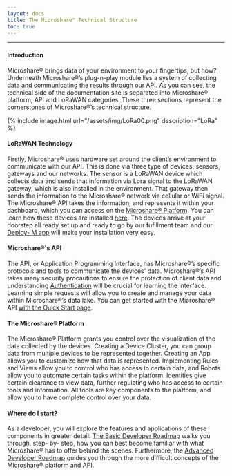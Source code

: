 ```yaml
---
layout: docs
title: The Microshare™ Technical Structure
toc: true
---
```





---------------------------------------
#### Introduction

Microshare® brings data of your environment to your fingertips, but how? Underneath Microshare®’s plug-n-play module lies a system of collecting data and communicating the results through our API. As you can see, the technical side of the documentation site is separated into Microshare® platform, API and LoRaWAN categories. These three sections represent the cornerstones of Microshare®’s technical structure. 


{% include image.html url="/assets/img/LoRa00.png" description="LoRa" %}

#### LoRaWAN Technology

Firstly, Microshare® uses hardware set around the client’s environment to communicate with our API. This is done via three type of devices: sensors, gateways and our networks. The sensor is a LoRaWAN device which collects data and sends that information via Lora signal to the LoRaWAN gateway, which is also installed in the environment. That gateway then sends the information to the Microshare® network via cellular or WiFi signal. The Microshare® API takes the information, and represents it within your dashboard, which you can access on the [Microshare® Platform](https://app.microshare.io/). You can learn how these devices are installed [here](/docs/2/installer/quick-start/overview/). The devices arrive at your doorstep all ready set up and ready to go by our fufillment team and our [Deploy- M app](/docs/2/installer/deploy-m/download-the-app/) will make your installation very easy. 

#### Microshare®'s API

The API, or Application Programming Interface, has Microshare®’s specific protocols and tools to communicate the devices' data. Microshare®’s API takes many security procautions to ensure the protection of client data and understanding [Authentication](/docs/2/technical/api/authentication/) will be crucial for learning the interface. Learning simple requests will allow you to create and manage your data within Microshare®’s data lake. You can get started with the Microshare® API [with the Quick Start page](/docs/2/technical/api/quick-start/).

#### The Microshare® Platform

The Microshare® Platform grants you control over the visualization of the data collected by the devices. Creating a Device Cluster, you can group data from multiple devices to be represented together. Creating an App allows you to customize how that data is represented. Implementing Rules and Views allow you to control who has access to certain data, and Robots allow you to automate certain tasks within the platform. Identities give certain clearance to view data, further regulating who has access to certain tools and information. All tools are key components to the platform, and allow you to have complete control over your data. 

#### Where do I start? 

As a developer, you will explore the features and applications of these components in greater detail. [The Basic Developer Roadmap](/docs/2/technical/quick-start/basic-dev-roadmap/) walks you through, step- by- step, how you can best become familiar with what Microshare® has to offer behind the scenes. Furthermore, the [Advanced Developer Roadmap](/docs/2/technical/quick-start/advanced-dev-roadmap/) guides you through the more difficult concepts of the Microshare® platform and API. 
